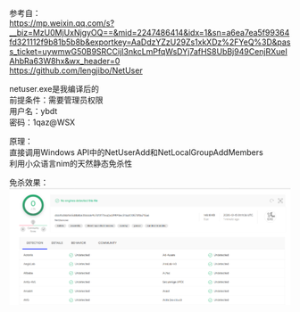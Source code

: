 参考自：  
https://mp.weixin.qq.com/s?__biz=MzU0MjUxNjgyOQ==&mid=2247486414&idx=1&sn=a6ea7ea5f99364fd321112f9b81b5b8b&exportkey=AaDdzYZzU29Zs1xkXDz%2FYeQ%3D&pass_ticket=uywmwG50B9SRCCijI3nkcLmPfqWsDYj7afHS8UbBj949CenjRXueIAhbRa63W8hx&wx_header=0  
https://github.com/lengjibo/NetUser

netuser.exe是我编译后的  
前提条件：需要管理员权限  
用户名：ybdt  
密码：1qaz@WSX

原理：  
直接调用Windows API中的NetUserAdd和NetLocalGroupAddMembers  
利用小众语言nim的天然静态免杀性  

免杀效果：  
![image](./0.png)
